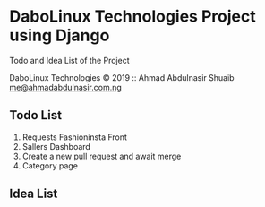 # DaboLinux Technologies Project using Django

Todo and Idea List of the Project

DaboLinux Technologies © 2019 
:: Ahmad Abdulnasir Shuaib <me@ahmadabdulnasir.com.ng>

## Todo List
1. Requests Fashioninsta Front
2. Sallers Dashboard
3. Create a new pull request and await merge
4. Category page

## Idea List

